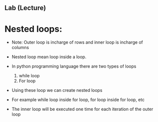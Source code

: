 ## Lab (Lecture)

# Nested loops:

- Note: Outer loop is incharge of rows and inner loop is incharge of columns

- Nested loop mean loop inside a loop.

- In python programming language there are two types of loops
    1) while loop
    2) For loop

- Using these loop we can create nested loops

- For example while loop inside for loop, for loop inside for loop, etc

- The inner loop will be executed one time for each iteration of the outer loop